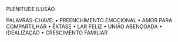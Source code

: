PLENITUDE
ILUSÃO

PALAVRAS-CHAVE:
• PREENCHIMENTO EMOCIONAL
• AMOR PARA COMPARTILHAR
• ÊXTASE
• LAR FELIZ
• UNIÃO ABENÇOADA
• IDEALIZAÇÃO
• CRESCIMENTO FAMILIAR